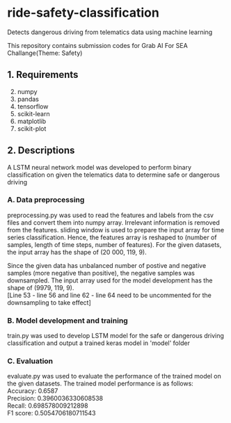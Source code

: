 # ride-safety-classification
Detects dangerous driving from telematics data using machine learning 

This repository contains submission codes for Grab AI For SEA Challange(Theme: Safety)

## 1. Requirements
2. numpy
3. pandas
4. tensorflow
5. scikit-learn
6. matplotlib
7. scikit-plot

## 2. Descriptions
A LSTM neural network model was developed to perform binary classification on given the telematics data to determine safe or dangerous driving

### A. Data preprocessing
preprocessing.py was used to read the features and labels from the csv files and convert them into numpy array. Irrelevant information is removed from the features. sliding window is used to prepare the input array for time series classification. Hence, the features array is reshaped to (number of samples, length of time steps, number of features). For the given datasets, the input array has the shape of 
(20 000, 119, 9). 

Since the given data has unbalanced number of postive and negative samples (more negative than positive), the negative samples was downsampled. The input array used for the model development has the shape of (9979, 119, 9).<br /> 
[Line 53 - line 56 and line 62 - line 64 need to be uncommented for the downsampling to take effect] 

### B. Model development and training
train.py was used to develop LSTM model for the safe or dangerous driving classification and output a trained keras model in 'model' folder

### C. Evaluation
evaluate.py was used to evaluate the performance of the trained model on the given datasets. The trained model performance is as follows:<br />
Accuracy: 0.6587 <br />
Precision:  0.3960036330608538 <br />
Recall:  0.698578009212898 <br />
F1 score:  0.5054706180711543 <br />


